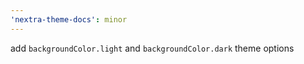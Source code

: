 ```yaml
---
'nextra-theme-docs': minor
---
```


add `backgroundColor.light` and `backgroundColor.dark` theme options
